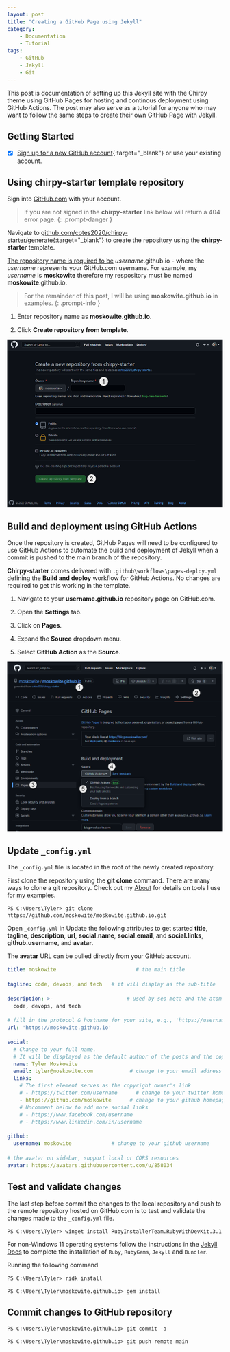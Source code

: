 ```yaml
---
layout: post
title: "Creating a GitHub Page using Jekyll"
category:
    - Documentation
    - Tutorial
tags:
    - GitHub
    - Jekyll
    - Git
---
```

This post is documentation of setting up this Jekyll site with the Chirpy theme using GitHub Pages for hosting and continous deployment using GitHub Actions. The post may also serve as a tutorial for anyone who may want to follow the same steps to create their own GitHub Page with Jekyll. 

## Getting Started

- [X] [Sign up for a new GitHub account](https://docs.github.com/en/get-started/signing-up-for-github/signing-up-for-a-new-github-account){:target="_blank"} or use your existing account.

## Using chirpy-starter template repository

Sign into [GitHub.com](https://github.com) with your account.

> If you are not signed in the **chirpy-starter** link below will return a 404 error page.
{: .prompt-danger }

Navigate to [github.com/cotes2020/chirpy-starter/generate](https://github.com/cotes2020/chirpy-starter/generate){:target="_blank"} to create the repository using the **chirpy-starter** template. 

[The repository name is required to be](https://pages.github.com/#create-repo-step) *username*.github.io - where the *username* represents your GitHub.com username. For example, my *username* is **moskowite** therefore my respository must be named **moskowite**.github.io.

> For the remainder of this post, I will be using **moskowite.github.io** in examples.
{: .prompt-info }

1. Enter repository name as **moskowite.github.io**.

2. Click **Create repository from template**.

![Creating the repository](/assets/img/create-repo-from-chirpy-starter.png)

## Build and deployment using GitHub Actions

Once the repository is created, GitHub Pages will need to be configured to use GitHub Actions to automate the build and deployment of Jekyll when a commit is pushed to the main branch of the repository. 

**Chirpy-starter** comes delivered with `.github\workflows\pages-deploy.yml` defining the **Build and deploy** workflow for GitHub Actions. No changes are required to get this working in the template.

1. Navigate to your **username.github.io** repository page on GitHub.com.

2. Open the **Settings** tab.

3. Click on **Pages**.

4. Expand the **Source** dropdown menu.

5. Select **GitHub Action** as the **Source**. 

![GitHug Pages buid and deployment](/assets/img/github-pages-build-and-deployment.png)

## Update `_config.yml`

The `_config.yml` file is located in the root of the newly created repository.

First clone the repository using the **git clone** command. There are many ways to clone a git repository. Check out my [About](/about) for details on tools I use for my examples.

```console
PS C:\Users\Tyler> git clone https://github.com/moskowite/moskowite.github.io.git
```

Open `_config.yml` in Update the following attributes to get started **title**, **tagline**, **description**, **url**, **social.name**, **social.email**, and **social.links**, **github.username**, and **avatar**.

The **avatar** URL can be pulled directly from your GitHub account.

```yml
title: moskowite                          # the main title

tagline: code, devops, and tech   # it will display as the sub-title

description: >-                        # used by seo meta and the atom feed
  code, devops, and tech

# fill in the protocol & hostname for your site, e.g., 'https://username.github.io'
url: 'https://moskowite.github.io'

social:
  # Change to your full name.
  # It will be displayed as the default author of the posts and the copyright owner in the Footer
  name: Tyler Moskowite
  email: tyler@moskowite.com            # change to your email address
  links:
    # The first element serves as the copyright owner's link
    # - https://twitter.com/username      # change to your twitter homepage
    - https://github.com/moskowite      # change to your github homepage
    # Uncomment below to add more social links
    # - https://www.facebook.com/username
    # - https://www.linkedin.com/in/username

github:
  username: moskowite             # change to your github username

# the avatar on sidebar, support local or CORS resources
avatar: https://avatars.githubusercontent.com/u/858034
```

## Test and validate changes

The last step before commit the changes to the local repository and push to the remote repository hosted on GitHub.com is to test and validate the changes made to the `_config.yml` file.

```console
PS C:\Users\Tyler> winget install RubyInstallerTeam.RubyWithDevKit.3.1
```

For non-Windows 11 operating systems follow the instructions in the [Jekyll Docs](https://jekyllrb.com/docs/installation/) to complete the installation of `Ruby`, `RubyGems`, `Jekyll` and `Bundler`.

Running the following command

```console
PS C:\Users\Tyler> ridk install
```

```console
PS C:\Users\Tyler\moskowite.github.io> gem install 
```

## Commit changes to GitHub repository

```console
PS C:\Users\Tyler\moskowite.github.io> git commit -a 
```

```console
PS C:\Users\Tyler\moskowite.github.io> git push remote main
```